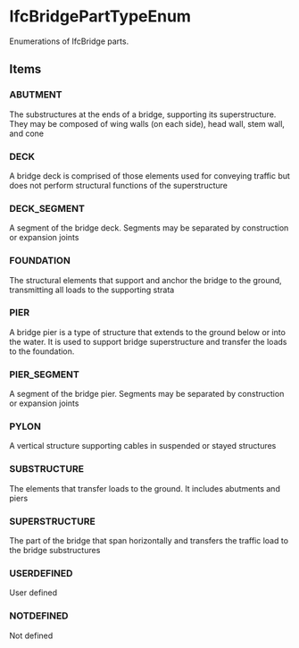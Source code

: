 # IfcBridgePartTypeEnum

Enumerations of IfcBridge parts.

## Items

### ABUTMENT
The substructures at the ends of a bridge, supporting its superstructure. They may be composed of wing walls (on each side), head wall, stem wall, and cone

### DECK
A bridge deck is comprised of those elements used for conveying traffic but does not perform structural functions of the superstructure

### DECK_SEGMENT
A segment of the bridge deck. Segments may be separated by construction or expansion joints

### FOUNDATION
The structural elements that support and anchor the bridge to the ground, transmitting all loads to the supporting strata

### PIER
A bridge pier is a type of structure that extends to the ground below or into the water. It is used to support bridge superstructure and transfer the loads to the foundation.

### PIER_SEGMENT
A segment of the bridge pier. Segments may be separated by construction or expansion joints

### PYLON
A vertical structure supporting cables in suspended or stayed structures

### SUBSTRUCTURE
The elements that transfer loads to the ground. It includes abutments and piers

### SUPERSTRUCTURE
The part of the bridge that span horizontally and transfers the traffic load to the bridge substructures

### USERDEFINED
User defined

### NOTDEFINED
Not defined
